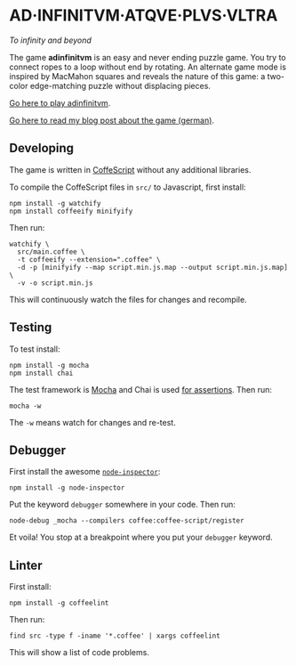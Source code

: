 AD·INFINITVM·ATQVE·PLVS·VLTRA
=============================

*To infinity and beyond*

The game **adinfinitvm** is an easy and never ending puzzle game. You try to
connect ropes to a loop without end by rotating. An alternate game mode
is inspired by MacMahon squares and reveals the nature of this game: a two-color
edge-matching puzzle without displacing pieces.

[Go here to play adinfinitvm](http://bxt.github.io/adinfinitvm/).

[Go here to read my blog post about the game (german)](http://bernhardhaeussner.de/blog/134_Ein_sch%C3%B6nes_Online-Spiel_names_adinfinitvm).

Developing
----------

The game is written in [CoffeScript](http://coffeescript.org/) without any additional libraries.

To compile the CoffeScript files in `src/` to Javascript, first install:

    npm install -g watchify
    npm install coffeeify minifyify

Then run:

    watchify \
      src/main.coffee \
      -t coffeeify --extension=".coffee" \
      -d -p [minifyify --map script.min.js.map --output script.min.js.map] \
      -v -o script.min.js

This will continuously watch the files for changes and recompile.

Testing
-------

To test install:

    npm install -g mocha
    npm install chai

The test framework is [Mocha](https://mochajs.org/) and Chai is used [for assertions](http://chaijs.com/api/bdd/). Then run:

    mocha -w

The `-w` means watch for changes and re-test.

Debugger
--------

First install the awesome [`node-inspector`](https://github.com/node-inspector/node-inspector):

    npm install -g node-inspector

Put the keyword `debugger` somewhere in your code. Then run:

    node-debug _mocha --compilers coffee:coffee-script/register

Et voila! You stop at a breakpoint where you put your `debugger` keyword.

Linter
------

First install:

    npm install -g coffeelint

Then run:

    find src -type f -iname '*.coffee' | xargs coffeelint

This will show a list of code problems.
